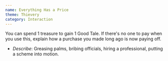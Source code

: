 ```yaml
---
name: Everything Has a Price
theme: Thievery
category: Interaction
---
```


You can spend 1 treasure to gain 1 Good Tale. If there's no one to pay when you use this, explain how a purchase you made long ago is now paying off. 

* *Describe*: Greasing palms, bribing officials, hiring a professional, putting a scheme into motion.
